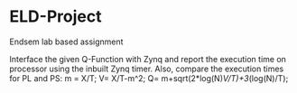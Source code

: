 # ELD-Project
Endsem lab based assignment


Interface the given Q-Function with Zynq and report the execution time on processor using the inbuilt Zynq timer. 
Also, compare the execution times for PL and PS:
m = X/T;
V= X/T-m^2;
Q= m+sqrt(2*log(N)*V/T)+3*(log(N)/T);
